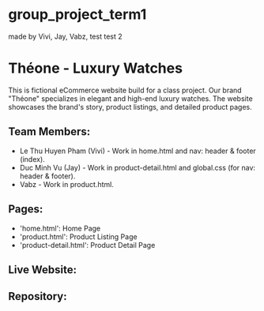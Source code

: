 # group_project_term1
made by Vivi, Jay, Vabz, test
test 2

# Théone - Luxury Watches

This is fictional eCommerce website build for a class project.
Our brand "Théone" specializes in elegant and high-end luxury watches.
The website showcases the brand's story, product listings, and detailed product pages.

## Team Members: 
- Le Thu Huyen Pham (Vivi) - Work in home.html and nav: header & footer (index).
- Duc Minh Vu (Jay) - Work in product-detail.html and global.css (for nav: header & footer).
- Vabz - Work in product.html. 

## Pages:
- 'home.html': Home Page
- 'product.html': Product Listing Page
- 'product-detail.html': Product Detail Page

## Live Website: 

## Repository: 
